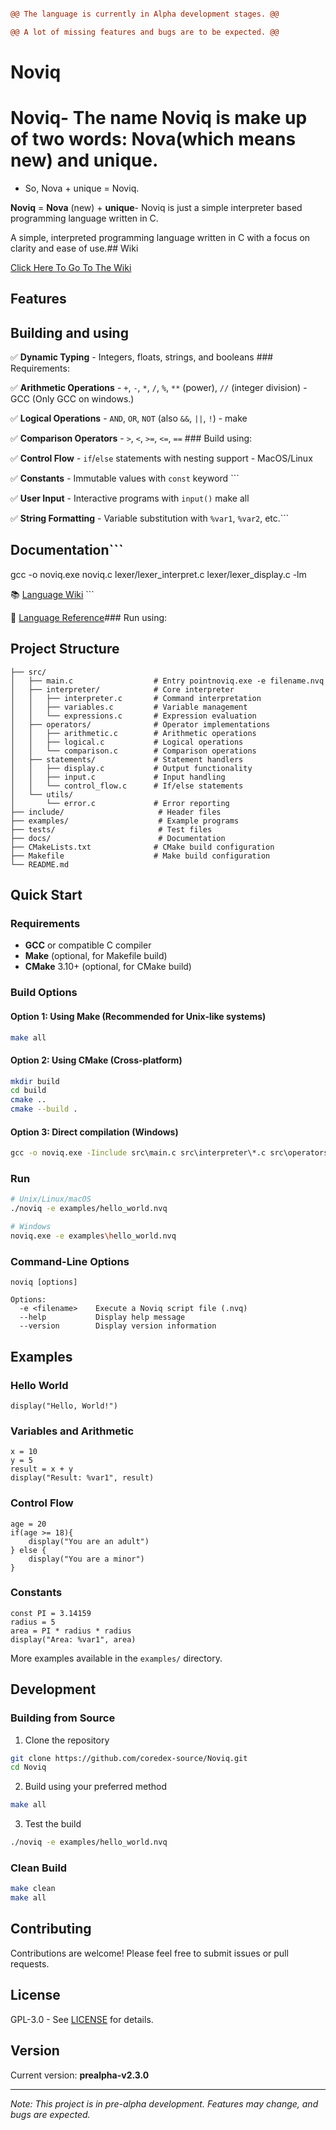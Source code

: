 ```diff

@@ The language is currently in Alpha development stages. @@

@@ A lot of missing features and bugs are to be expected. @@
```

# Noviq

# Noviq- The name Noviq is make up of two words: Nova(which means new) and unique.

- So, Nova + unique = Noviq.

**Noviq** = **Nova** (new) + **unique**- Noviq is just a simple interpreter based programming language written in C.



A simple, interpreted programming language written in C with a focus on clarity and ease of use.## Wiki

[Click Here To Go To The Wiki](https://coredex-source.github.io/Noviq-site/wiki/introduction.html)

## Features

## Building and using

✅ **Dynamic Typing** - Integers, floats, strings, and booleans  ### Requirements:

✅ **Arithmetic Operations** - `+`, `-`, `*`, `/`, `%`, `**` (power), `//` (integer division)    - GCC (Only GCC on windows.)

✅ **Logical Operations** - `AND`, `OR`, `NOT` (also `&&`, `||`, `!`)    - make

✅ **Comparison Operators** - `>`, `<`, `>=`, `<=`, `==`  ### Build using:

✅ **Control Flow** - `if`/`else` statements with nesting support  - MacOS/Linux

✅ **Constants** - Immutable values with `const` keyword  ```

✅ **User Input** - Interactive programs with `input()`  make all

✅ **String Formatting** - Variable substitution with `%var1`, `%var2`, etc.```


## Documentation```

gcc -o noviq.exe noviq.c lexer/lexer_interpret.c lexer/lexer_display.c -lm

📚 [Language Wiki](https://coredex-source.github.io/Noviq-site/wiki/introduction.html)  ```

📖 [Language Reference](docs/language_reference.md)### Run using:


## Project Structure
```
├── src/
│   ├── main.c                  # Entry pointnoviq.exe -e filename.nvq
│   ├── interpreter/            # Core interpreter
│   │   ├── interpreter.c       # Command interpretation
│   │   ├── variables.c         # Variable management
│   │   └── expressions.c       # Expression evaluation
│   ├── operators/              # Operator implementations
│   │   ├── arithmetic.c        # Arithmetic operations
│   │   ├── logical.c           # Logical operations
│   │   └── comparison.c        # Comparison operations
│   ├── statements/             # Statement handlers
│   │   ├── display.c           # Output functionality
│   │   ├── input.c             # Input handling
│   │   └── control_flow.c      # If/else statements
│   └── utils/
│       └── error.c             # Error reporting
├── include/                     # Header files
├── examples/                    # Example programs
├── tests/                       # Test files
├── docs/                        # Documentation
├── CMakeLists.txt              # CMake build configuration
├── Makefile                    # Make build configuration
└── README.md
```

## Quick Start

### Requirements

- **GCC** or compatible C compiler
- **Make** (optional, for Makefile build)
- **CMake** 3.10+ (optional, for CMake build)

### Build Options

#### Option 1: Using Make (Recommended for Unix-like systems)

```bash
make all
```

#### Option 2: Using CMake (Cross-platform)

```bash
mkdir build
cd build
cmake ..
cmake --build .
```

#### Option 3: Direct compilation (Windows)

```cmd
gcc -o noviq.exe -Iinclude src\main.c src\interpreter\*.c src\operators\*.c src\statements\*.c src\utils\*.c -lm
```

### Run

```bash
# Unix/Linux/macOS
./noviq -e examples/hello_world.nvq

# Windows
noviq.exe -e examples\hello_world.nvq
```

### Command-Line Options

```
noviq [options]

Options:
  -e <filename>    Execute a Noviq script file (.nvq)
  --help           Display help message
  --version        Display version information
```

## Examples

### Hello World

```noviq
display("Hello, World!")
```

### Variables and Arithmetic

```noviq
x = 10
y = 5
result = x + y
display("Result: %var1", result)
```

### Control Flow

```noviq
age = 20
if(age >= 18){
    display("You are an adult")
} else {
    display("You are a minor")
}
```

### Constants

```noviq
const PI = 3.14159
radius = 5
area = PI * radius * radius
display("Area: %var1", area)
```

More examples available in the `examples/` directory.

## Development

### Building from Source

1. Clone the repository
```bash
git clone https://github.com/coredex-source/Noviq.git
cd Noviq
```

2. Build using your preferred method
```bash
make all
```

3. Test the build
```bash
./noviq -e examples/hello_world.nvq
```

### Clean Build

```bash
make clean
make all
```

## Contributing

Contributions are welcome! Please feel free to submit issues or pull requests.

## License

GPL-3.0 - See [LICENSE](LICENSE) for details.

## Version

Current version: **prealpha-v2.3.0**

---

*Note: This project is in pre-alpha development. Features may change, and bugs are expected.*
